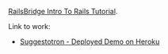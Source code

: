 [RailsBridge Intro To Rails Tutorial](http://docs.railsbridge.org/intro-to-rails/intro-to-rails).

Link to work:
* [Suggestotron - Deployed Demo on Heroku](https://thawing-peak-22521.herokuapp.com/)
